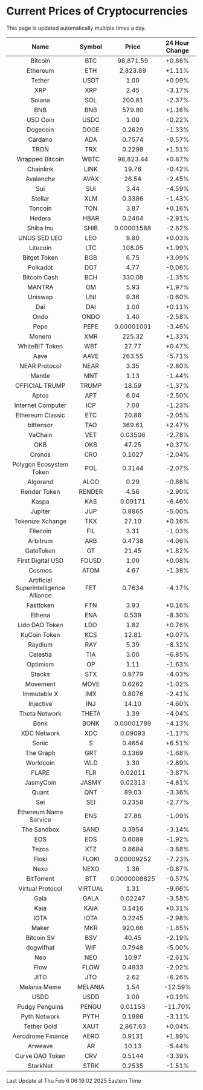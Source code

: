# Current Prices of Cryptocurrencies
This page is updated automatically multiple times a day.

| Name | Symbol | Price | 24 Hour Change |
| :---: |:---:| :---: | :---: |
| Bitcoin | BTC | 98,871.59 | +0.86% |
| Ethereum | ETH | 2,823.89 | +1.11% |
| Tether | USDT | 1.00 | +0.09% |
| XRP | XRP | 2.45 | -3.17% |
| Solana | SOL | 200.81 | -2.37% |
| BNB | BNB | 579.80 | +1.16% |
| USD Coin | USDC | 1.00 | -0.22% |
| Dogecoin | DOGE | 0.2629 | -1.33% |
| Cardano | ADA | 0.7574 | -0.57% |
| TRON | TRX | 0.2298 | +1.51% |
| Wrapped Bitcoin | WBTC | 98,823.44 | +0.87% |
| Chainlink | LINK | 19.76 | -0.42% |
| Avalanche | AVAX | 26.54 | -2.45% |
| Sui | SUI | 3.44 | -4.59% |
| Stellar | XLM | 0.3386 | -1.43% |
| Toncoin | TON | 3.87 | +0.16% |
| Hedera | HBAR | 0.2464 | -2.91% |
| Shiba Inu | SHIB | 0.00001588 | -2.82% |
| UNUS SED LEO | LEO | 9.80 | +0.03% |
| Litecoin | LTC | 108.05 | +1.99% |
| Bitget Token | BGB | 6.75 | +3.09% |
| Polkadot | DOT | 4.77 | -0.06% |
| Bitcoin Cash | BCH | 330.08 | -1.35% |
| MANTRA | OM | 5.93 | +1.97% |
| Uniswap | UNI | 9.36 | -0.60% |
| Dai | DAI | 1.00 | +0.11% |
| Ondo | ONDO | 1.40 | -2.58% |
| Pepe | PEPE | 0.00001001 | -3.46% |
| Monero | XMR | 225.32 | +1.33% |
| WhiteBIT Token | WBT | 27.77 | +0.47% |
| Aave | AAVE | 263.55 | -5.71% |
| NEAR Protocol | NEAR | 3.35 | -2.80% |
| Mantle | MNT | 1.13 | -1.44% |
| OFFICIAL TRUMP | TRUMP | 18.59 | -1.37% |
| Aptos | APT | 6.04 | -2.50% |
| Internet Computer | ICP | 7.08 | -1.23% |
| Ethereum Classic | ETC | 20.86 | -2.05% |
| bittensor | TAO | 369.61 | +2.47% |
| VeChain | VET | 0.03506 | -2.78% |
| OKB | OKB | 47.25 | +0.37% |
| Cronos | CRO | 0.1027 | -2.04% |
| Polygon Ecosystem Token | POL | 0.3144 | -2.07% |
| Algorand | ALGO | 0.29 | -0.86% |
| Render Token | RENDER | 4.56 | -2.90% |
| Kaspa | KAS | 0.09171 | -6.46% |
| Jupiter | JUP | 0.8865 | -5.00% |
| Tokenize Xchange | TKX | 27.10 | +0.16% |
| Filecoin | FIL | 3.31 | -1.03% |
| Arbitrum | ARB | 0.4738 | -4.06% |
| GateToken | GT | 21.45 | +1.82% |
| First Digital USD | FDUSD | 1.00 | +0.08% |
| Cosmos | ATOM | 4.67 | -1.38% |
| Artificial Superintelligence Alliance | FET | 0.7634 | -4.17% |
| Fasttoken | FTN | 3.93 | +0.16% |
| Ethena | ENA | 0.539 | -8.30% |
| Lido DAO Token | LDO | 1.82 | +0.76% |
| KuCoin Token | KCS | 12.81 | +0.07% |
| Raydium | RAY | 5.39 | -8.32% |
| Celestia | TIA | 3.00 | -6.85% |
| Optimism | OP | 1.11 | -1.63% |
| Stacks | STX | 0.9779 | -4.03% |
| Movement | MOVE | 0.6262 | -1.02% |
| Immutable X | IMX | 0.8076 | -2.41% |
| Injective | INJ | 14.10 | -4.60% |
| Theta Network | THETA | 1.39 | -4.04% |
| Bonk | BONK | 0.00001789 | -4.13% |
| XDC Network | XDC | 0.09093 | -1.17% |
| Sonic | S | 0.4654 | +6.51% |
| The Graph | GRT | 0.1369 | -1.68% |
| Worldcoin | WLD | 1.30 | -2.89% |
| FLARE | FLR | 0.02011 | -3.87% |
| JasmyCoin | JASMY | 0.02313 | -4.81% |
| Quant | QNT | 89.03 | -3.36% |
| Sei | SEI | 0.2358 | -2.77% |
| Ethereum Name Service | ENS | 27.86 | -1.09% |
| The Sandbox | SAND | 0.3954 | -3.14% |
| EOS | EOS | 0.6089 | -1.92% |
| Tezos | XTZ | 0.8684 | -3.88% |
| Floki | FLOKI | 0.00009252 | -7.23% |
| Nexo | NEXO | 1.36 | -0.87% |
| BitTorrent | BTT | 0.0000008825 | -0.57% |
| Virtual Protocol | VIRTUAL | 1.31 | -9.66% |
| Gala | GALA | 0.02247 | -3.58% |
| Kaia | KAIA | 0.1416 | +0.31% |
| IOTA | IOTA | 0.2245 | -2.98% |
| Maker | MKR | 920.66 | -1.85% |
| Bitcoin SV | BSV | 40.45 | -2.19% |
| dogwifhat | WIF | 0.7948 | -5.00% |
| Neo | NEO | 10.97 | -2.61% |
| Flow | FLOW | 0.4933 | -2.02% |
| JITO | JTO | 2.62 | -6.26% |
| Melania Meme | MELANIA | 1.54 | -12.59% |
| USDD | USDD | 1.00 | +0.19% |
| Pudgy Penguins | PENGU | 0.01153 | -11.70% |
| Pyth Network | PYTH | 0.1986 | -3.11% |
| Tether Gold | XAUT | 2,867.63 | +0.04% |
| Aerodrome Finance | AERO | 0.9131 | +1.89% |
| Arweave | AR | 10.13 | -5.44% |
| Curve DAO Token | CRV | 0.5144 | -3.39% |
| StarkNet | STRK | 0.2535 | -1.51% |

Last Update at Thu Feb  6 06:19:02 2025 Eastern Time
